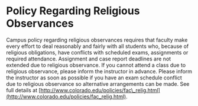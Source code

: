 # Policy Regarding Religious Observances

Campus policy regarding religious observances requires that faculty make every effort to deal reasonably and fairly with all students who, because of religious obligations, have conflicts with scheduled exams, assignments or required attendance. Assignment and case report deadlines are not extended due to religious observance. If you cannot attend a class due to religious observance, please inform the instructor in advance. Please inform the instructor as soon as possible if you have an exam schedule conflict due to religious observance so alternative arrangements can be made. See full details at [http://www.colorado.edu/policies/fac\_relig.html](http://www.colorado.edu/policies/fac_relig.html).

